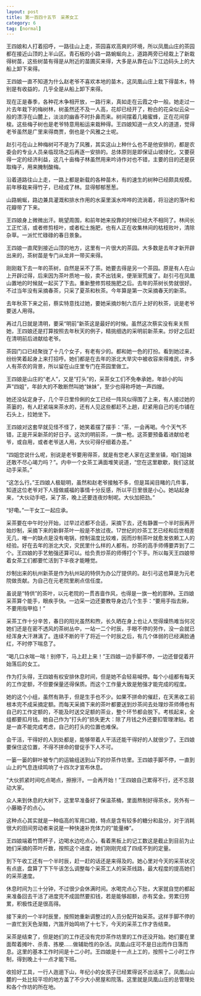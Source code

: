 ```yaml
---
layout: post
title: 第一百四十五节　采茶女工
category: 6
tag: [normal]
---
```


王四娘和人打着招呼，一路往山上走，茶园喜欢高爽的环境，所以凤凰山庄的茶园都在接近山顶的上半山区。青石板的小路一路蜿蜒向上，道路两旁已经栽上了新栽得树苗，这些树苗有得是从附近的苗圃买来得，大多是从靠在山下江边码头上的大船上卸下来得。

王四娘一直不知道为什么赵老爷不喜欢本地的苗木，这凤凰山庄上栽下得苗木，特别是有收益的，几乎全是从船上卸下来得。

现在正是春季，各种花木争相开放，一路行来，真如走在云霞之中一般。她走过一片去年栽下的梅树林，树虽然还不及一人高，花却已经开了，粉白的花朵似云朵一般的漂浮在山麓上，淡淡的幽香不时扑鼻而来。树间摆着几箱蜜蜂，正在花间穿梭。这些梅子树也是老爷特意用船运来栽种得。王四娘知道一点文人的道道，觉得老爷虽然是广里来得商贾，倒也是个风雅之士呢。

赵引弓在山上种梅树可不是为了风雅，其实这山上种什么也不是他安排的，都是农委会的专业人员亲临现场之后再逐一安排的。总体原则是即保证山坡绿化，又要获得一定的经济利益，这几十亩梅子林虽然用来吟诗作对也不错，主要的目的还是获取梅子，用来腌制酸梅。

沿着道路往山上走，一路上都是新载的各种苗木，有的速生的树种已经颇具规模。前年移栽来得竹子，已经成了林。显得郁郁葱葱。

山路蜿蜒，路边兼具灌溉和排水作用的水渠里溪水哗哗的流淌着，将沿途的落叶和花瓣带了下来。

王四娘身上微微出汗。眺望周围，和前年她来投靠的时候已经大不相同了。林间长工正忙活，或者修剪枝叶，或者松土施肥，也有人正在收集林间的枯枝败叶，清除杂草。一派忙忙碌碌的春日景象。

王四娘一直爬到接近山顶的地方，这里有一片很大的茶园。大多数是去年才新开辟出来的，茶树苗是专门从龙井一带买来得。

刚刚栽下去一年的茶树，自然是采不了茶。她要去得是另一个茶园。原是有人在山上开辟过得，后来因为茶叶质地一般，卖不出钱来，便渐渐荒废了。赵引弓在凤凰山置地的时候就一起买了下去。重新整修剪枝施肥之后。去年的茶树长势就很好。不过当年没有采摘春茶，只采了夏茶和秋茶。今年算是第一次采摘春天的新茶。

去年秋茶下来之前，蔡实特意找过她，要她采摘炒制六百斤上好的秋茶，说是老爷要送人用得。

再过几日就是清明，要采“明前”新茶这是最好的时候。虽然这次蔡实没有来关照她，王四娘还是打算按照去年秋天的例子，精挑细选的采明前新茶来。炒好之后赶在清明前后进献给老爷。

茶园门口已经聚拢了十几个女子，有老有少的。都和她一色的打扮。看到她过来，纷纷笑着起身上来打招呼。她们都是在去年的浙北大旱灾中被收容来得难民，许多人有茶农的背景，所以留在山庄里专门在茶园里做工。

王四娘是山庄的“老人”，又是“打头”的，采茶女工们不免奉承她，年龄小的叫声“四姐”，年龄大的不敢断然叫她“妹妹”，至少也得称呼她一声四嫂。

她还没站定身子，几个平日里伶俐的女工已经一阵风似得围了上来，有人接过她的茶篓的，有人赶紧端来茶水的，还有人见这些都赶不上趟，赶紧用自己的毛巾铺在石头上，拉她坐下。

王四娘对这套早就见怪不怪了，她笑着摆了摆手：“茶，一会再喝。今个天气不错，正是开采新茶的好日子。这次的明前茶，一旗一枪。这茶要预备着进献给老爷，或自用，或者老爷送人用，大伙可得仔细着办差。”

“四姐您说什么呢，别说是老爷要用得茶，就是有您老人家在这里坐镇，咱们姐妹还敢不尽心竭力吗？”。内中一个女茶工满面堆笑说道，“您在这里歇歇，我们这就动手采茶。”

“这怎么行。”王四娘人极聪明，虽然和赵老爷接触不多，但是耳闻目睹的几件事，知道这位老爷对下人擅做威福的事情十分反感，所以平日里很是小心。她站起身来，“大伙动手吧，采了茶，晚上还要连夜炒制呢。大伙加把劲。”

“好嘞。”一干女工一起应承。

采茶要在中午时分开始，过早过迟都不合适，采摘下去，还有静置一个半时辰再开始炒制，采摘下来的新鲜茶叶一般是不放过夜。17世纪的炒茶工艺已经和后世相差无几，唯一的缺点是没有电锅，控制温度比较难，因而炒制茶叶就愈发依赖工人的经验。好在去年的浙北大灾，灾民里什么样的人都有。炒茶的高手师傅要弄到了二个。王四娘的手艺勉强还算可以。给负责炒茶的师傅打个下手。所以每天王四娘带着女茶工们都要忙活到下半夜才能睡觉。

炒制出来的杭州新茶是作为杭州站的特供为办公厅提供的。赵引弓这也算是为元老院做贡献。为自己在元老院里刷点信任度。

虽说是“特供”的茶叶，以元老院的一贯吝啬作风，也得是一旗一枪的那种。王四娘采茶算个能手，眼疾手快。一边采一边还要教导身边几个生手：“要用手指去揪，不要用指甲掐！”

采茶工作十分辛苦，春日的阳光虽然和煦，长久晒在身上也让人觉得燥热难当何况她们还是在密不透风的茶树丛中，一站一二个时辰，手眼不停的劳作，没一会就已经浑身大汗淋漓了。连续不断的干了将近一个时辰之后，有几个体弱的已经满脸通红，不时停下喘息了。

“喝几口水喘一喘！别停下，马上赶上来！”王四娘一边手脚不停，一边还督促着开始落后的女工。

作为打头得，王四娘有权安排休息时间，但是她不会轻易喊停。每个小组都有每天的工作定额，不但要保量还得保质。而这个工作量大致是勉强才能完成的程度。

她的这个小组，虽然有熟手，但是生手也不少。如果不拼命的催赶，在天黑收工前根本完不成采摘定额。而每天采摘下来的茶叶都要送到炒茶间去处理炒茶师傅也有自己的工作定额的，不能及时送交足额的茶业，整个环节都会脱下。考核起来，全组都要扣月钱。她自己作为“打头的”损失更大：除了月钱之外还要扣管理津贴。若是一直不能完成考虑，自己的打头的位置也难保。

会干活，干得好的人到处都是，能够带着人干活还能干得好的人就很少了。王四娘要保住这位置，不得不拼命的督促手下人不可。

一篓一篓的鲜叶被专门的运输组送到山下的炒茶作坊里。王四娘手脚不停，一直到山上的气息连续鸣响了十四次才宣布休息。

“大伙抓紧时间吃点喝点，擦擦汗。一会再开始！”王四娘自己累得不行，还不忘鼓动大家。

众人来到休息的大树下，这里早准备好了保温茶桶，里面熬制好得茶水，另外有一小藤箱子的点心。

这种点心其实就是一种临高的军用口粮，特点是含有较多的糖分和盐分，对于消耗很大的田间劳动者来说是一种快速补充体力的“能量棒”。

王四娘端着竹筒杯子，边喝水边吃点心，看着黑板上的记工数这是截止到目前为止她们采摘的茶叶斤数，按照这个进度，她们刚刚完成了四成不到的定量。

到下午收工还有一个半时辰，赶一赶的话还是来得及的。她心里对今天的采茶状况有点底，盘算了下下午该怎么调整每个采茶工人的采茶线路，最大程度的提高她们的采茶速度。

休息时间为三十分钟，不过很少会休满时间。水喝完点心下肚，大家就自觉的都起来准备回去干活了进度完不成固然要扣钱，若是能够超额，亦有奖金。劳累归劳累，积极性还是很高得。

接下来的一个半时辰里，按照她重新调整过的人员分配开始采茶。这样手脚不停的一直忙到天色渐黯，汽笛开始鸣响了十七下，今天的采茶工作才告结束。

采茶是结束了，但是她们的工作还没有完炒茶作坊里的工作还没开始。她们要在里面帮着摊叶、杀青、拣梗……做辅助性的杂活。凤凰山庄可不是日出而作日落而息。这里的基本工作时间是十二小时。王四娘是十一点上工的，按照十二小时工作制，得到晚上十一点才能下班。

收拾好工具，一行人迤逦下山，年纪小的女孩子已经累得说不出话来了。凤凰山山麓的一处比较平坦的地方盖了不少大小房屋和院落。这里就是凤凰山庄的总管理处和各个作坊的所在地。
